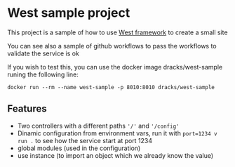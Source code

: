 # West sample project
This project is a sample of how to use [West framework](https://github.com/Dracks/west) to create a small site

You can see also a sample of github workflows to pass the workflows to validate the service is ok

If you wish to test this, you can use the docker image dracks/west-sample runing the following line:

```
docker run --rm --name west-sample -p 8010:8010 dracks/west-sample
```


## Features
* Two controllers with a different paths `'/'` and `'/config'`
* Dinamic configuration from environment vars, run it with `port=1234 v run .` to see how the service start at port 1234
* global modules (used in the configuration)
* use instance (to import an object which we already know the value)

